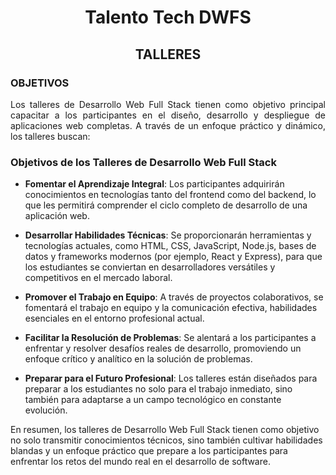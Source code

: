   <!--Titulo -->
<h1 align="center">
  Talento Tech DWFS
</h1>

<!--Subtitulo -->
<h2 align="center">
 TALLERES
</h2>
<!-- Objetivos -->
<h3>OBJETIVOS</h3>
<p align="justify">
Los talleres de Desarrollo Web Full Stack tienen como objetivo principal capacitar a los participantes en el diseño, desarrollo y despliegue de aplicaciones web completas. A través de un enfoque práctico y dinámico, los talleres buscan:
</p>

<!-- Listas en Markdown -->
### Objetivos de los Talleres de Desarrollo Web Full Stack

- **Fomentar el Aprendizaje Integral**: Los participantes adquirirán conocimientos en tecnologías tanto del frontend como del backend, lo que les permitirá comprender el ciclo completo de desarrollo de una aplicación web.

- **Desarrollar Habilidades Técnicas**: Se proporcionarán herramientas y tecnologías actuales, como HTML, CSS, JavaScript, Node.js, bases de datos y frameworks modernos (por ejemplo, React y Express), para que los estudiantes se conviertan en desarrolladores versátiles y competitivos en el mercado laboral.

- **Promover el Trabajo en Equipo**: A través de proyectos colaborativos, se fomentará el trabajo en equipo y la comunicación efectiva, habilidades esenciales en el entorno profesional actual.

- **Facilitar la Resolución de Problemas**: Se alentará a los participantes a enfrentar y resolver desafíos reales de desarrollo, promoviendo un enfoque crítico y analítico en la solución de problemas.

- **Preparar para el Futuro Profesional**: Los talleres están diseñados para preparar a los estudiantes no solo para el trabajo inmediato, sino también para adaptarse a un campo tecnológico en constante evolución.

En resumen, los talleres de Desarrollo Web Full Stack tienen como objetivo no solo transmitir conocimientos técnicos, sino también cultivar habilidades blandas y un enfoque práctico que prepare a los participantes para enfrentar los retos del mundo real en el desarrollo de software.
